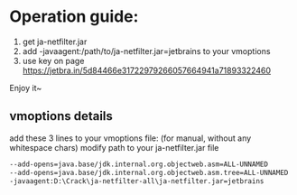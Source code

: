 # Operation guide: 

1. get ja-netfilter.jar 
2. add -javaagent:/path/to/ja-netfilter.jar=jetbrains to your vmoptions
3. use key on page https://jetbra.in/5d84466e31722979266057664941a71893322460

Enjoy it~



## vmoptions details

add these 3 lines to your vmoptions file: (for manual, without any whitespace chars)
modify path to your ja-netfilter.jar file    

```                             bash
--add-opens=java.base/jdk.internal.org.objectweb.asm=ALL-UNNAMED
--add-opens=java.base/jdk.internal.org.objectweb.asm.tree=ALL-UNNAMED
-javaagent:D:\Crack\ja-netfilter-all\ja-netfilter.jar=jetbrains
```
